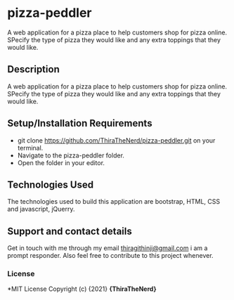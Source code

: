 # pizza-peddler
A web application for a pizza place to help customers shop for pizza online. SPecify the type of pizza they would like and any extra toppings that they would like.
## Description
A web application for a pizza place to help customers shop for pizza online. SPecify the type of pizza they would like and any extra toppings that they would like.
## Setup/Installation Requirements
* git clone https://github.com/ThiraTheNerd/pizza-peddler.git on your terminal.
* Navigate to the pizza-peddler folder.
* Open the folder in your editor.

## Technologies Used
The technologies used to build this application are bootstrap, HTML, CSS and javascript, jQuerry.

## Support and contact details
Get in touch with me through my email thiragithinji@gmail.com i am a prompt responder. 
Also feel free to contribute to this project whenever.
### License
*MIT License
Copyright (c) {2021} **{ThiraTheNerd}**